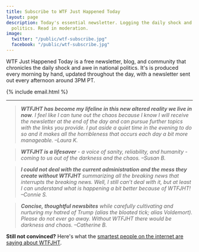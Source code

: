 ```yaml
---
title: Subscribe to WTF Just Happened Today
layout: page
description: Today's essential newsletter. Logging the daily shock and awe in national
  politics. Read in moderation.
image:
  twitter: "/public/wtf-subscribe.jpg"
  facebook: "/public/wtf-subscribe.jpg"
---
```


<p class="lead">WTF Just Happened Today is a free newsletter, blog, and community that chronicles the daily shock and awe in national politics. It's is produced every morning by hand, updated throughout the day, with a newsletter sent out every afternoon around 3PM PT.</p> 

{% include email.html %}

---

> ***WTFJHT has become my lifeline in this new altered reality we live in now**. I feel like I can tune out the chaos because I know I will receive the newsletter at the end of the day and can pursue further topics with the links you provide. I put aside a quiet time in the evening to do so and it makes all the horribleness that occurs each day a bit more manageable. –Laura K.*

> ***WTFJHT is a lifesaver** - a voice of sanity, reliability, and humanity - coming to us out of the darkness and the chaos. –Susan B.*

> ***I could not deal with the current administration and the mess they create without WTFJHT** summarizing all the breaking news that interrupts the breaking news. Well, I still can’t deal with it, but at least I can understand what is happening a bit better because of WTFJHT! –Connie S.*

> ***Concise, thoughtful newsbites** while carefully cultivating and nurturing my hatred of Trump (alias the bloated tick; alias Voldemort). Please do not ever go away. Without WTFJHT there would be darkness and chaos. –Catherine B.*

**Still not convinced?** Here's what the <a href="{{ site.baseurl }}/press">smartest people on the internet are saying about WTFJHT</a>. 
